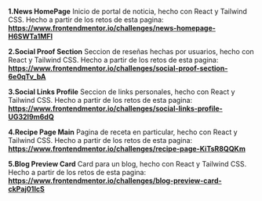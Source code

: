 **1.News HomePage**
Inicio de portal de noticia, hecho con React y Tailwind CSS. Hecho a partir de los retos de esta pagina: **https://www.frontendmentor.io/challenges/news-homepage-H6SWTa1MFl**

**2.Social Proof Section**
Seccion de reseñas hechas por usuarios, hecho con React y Tailwind CSS. Hecho a partir de los retos de esta pagina: **https://www.frontendmentor.io/challenges/social-proof-section-6e0qTv_bA**

**3.Social Links Profile**
Seccion de links personales, hecho con React y Tailwind CSS. Hecho a partir de los retos de esta pagina: **https://www.frontendmentor.io/challenges/social-links-profile-UG32l9m6dQ**

**4.Recipe Page Main**
Pagina de receta en particular, hecho con React y Tailwind CSS. Hecho a partir de los retos de esta pagina: **https://www.frontendmentor.io/challenges/recipe-page-KiTsR8QQKm**

**5.Blog Preview Card**
Card para un blog, hecho con React y Tailwind CSS. Hecho a partir de los retos de esta pagina: **https://www.frontendmentor.io/challenges/blog-preview-card-ckPaj01IcS**